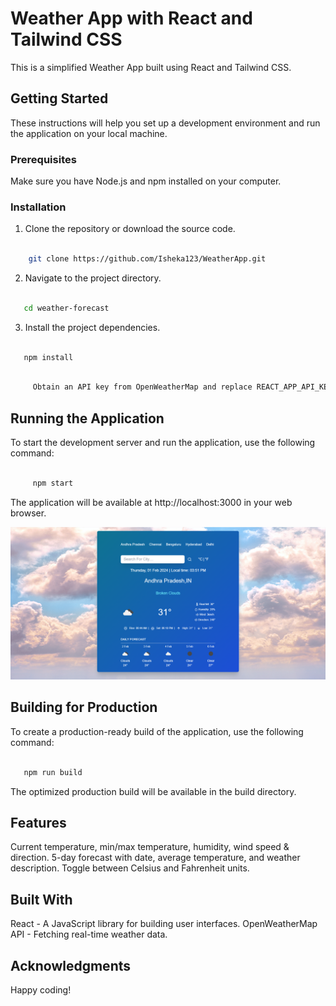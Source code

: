 # Weather App with React and Tailwind CSS

This is a simplified Weather App built using React and Tailwind CSS.

## Getting Started

These instructions will help you set up a development environment and run the application on your local machine.

### Prerequisites

Make sure you have Node.js and npm installed on your computer.

### Installation

1. Clone the repository or download the source code.

```bash

    git clone https://github.com/Isheka123/WeatherApp.git

```

2. Navigate to the project directory.

```bash

   cd weather-forecast

```

3. Install the project dependencies.

```bash

   npm install

```

```bash

     Obtain an API key from OpenWeatherMap and replace REACT_APP_API_KEY in the .env file.

```

## Running the Application

To start the development server and run the application, use the following command:

```bash

     npm start

```

The application will be available at http://localhost:3000 in your web browser.

<div align="center">

   <img src="/public/output.png"/>

</div>

## Building for Production

To create a production-ready build of the application, use the following command:

```bash

   npm run build

```

The optimized production build will be available in the build directory.

## Features

Current temperature, min/max temperature, humidity, wind speed & direction.
5-day forecast with date, average temperature, and weather description.
Toggle between Celsius and Fahrenheit units.

## Built With

React - A JavaScript library for building user interfaces.
OpenWeatherMap API - Fetching real-time weather data.


## Acknowledgments
Happy coding!
